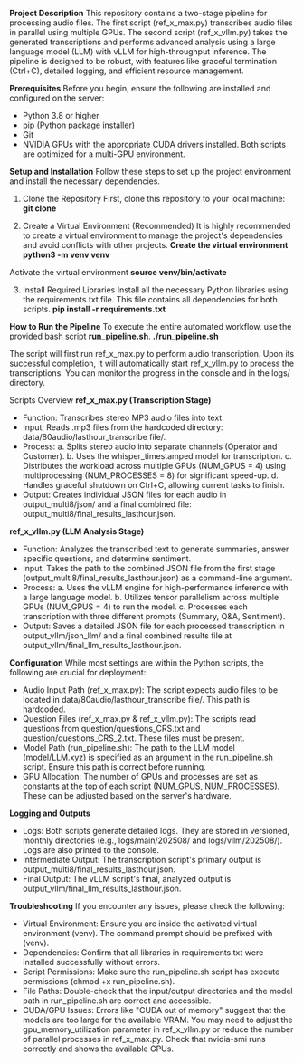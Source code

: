 **Project Description**
This repository contains a two-stage pipeline for processing audio files. The first script (ref_x_max.py) transcribes audio files in parallel using multiple GPUs. The second script (ref_x_vllm.py) takes the generated transcriptions and performs advanced analysis using a large language model (LLM) with vLLM for high-throughput inference.
The pipeline is designed to be robust, with features like graceful termination (Ctrl+C), detailed logging, and efficient resource management.

**Prerequisites**
Before you begin, ensure the following are installed and configured on the server:
- Python 3.8 or higher
- pip (Python package installer)
- Git
- NVIDIA GPUs with the appropriate CUDA drivers installed. Both scripts are optimized for a multi-GPU environment.

**Setup and Installation**
Follow these steps to set up the project environment and install the necessary dependencies.
1. Clone the Repository
First, clone this repository to your local machine:
**git clone <your-repository-url>**

2. Create a Virtual Environment (Recommended)
It is highly recommended to create a virtual environment to manage the project's dependencies and avoid conflicts with other projects.
**Create the virtual environment
python3 -m venv venv**

Activate the virtual environment
**source venv/bin/activate**

3. Install Required Libraries
Install all the necessary Python libraries using the requirements.txt file. This file contains all dependencies for both scripts.
**pip install -r requirements.txt**


**How to Run the Pipeline**
To execute the entire automated workflow, use the provided bash script **run_pipeline.sh**.
**./run_pipeline.sh**

The script will first run ref_x_max.py to perform audio transcription. Upon its successful completion, it will automatically start ref_x_vllm.py to process the transcriptions. You can monitor the progress in the console and in the logs/ directory.


Scripts Overview
**ref_x_max.py (Transcription Stage)**
- Function: Transcribes stereo MP3 audio files into text.
- Input: Reads .mp3 files from the hardcoded directory: data/80audio/lasthour_transcribe file/.
- Process:
  a. Splits stereo audio into separate channels (Operator and Customer).
  b. Uses the whisper_timestamped model for transcription.
  c. Distributes the workload across multiple GPUs (NUM_GPUS = 4) using multiprocessing (NUM_PROCESSES = 8) for significant speed-up.
  d. Handles graceful shutdown on Ctrl+C, allowing current tasks to finish.
- Output: Creates individual JSON files for each audio in output_multi8/json/ and a final combined file: output_multi8/final_results_lasthour.json.

**ref_x_vllm.py (LLM Analysis Stage)**
- Function: Analyzes the transcribed text to generate summaries, answer specific questions, and determine sentiment.
- Input: Takes the path to the combined JSON file from the first stage (output_multi8/final_results_lasthour.json) as a command-line argument.
- Process:
  a. Uses the vLLM engine for high-performance inference with a large language model.
  b. Utilizes tensor parallelism across multiple GPUs (NUM_GPUS = 4) to run the model.
  c. Processes each transcription with three different prompts (Summary, Q&A, Sentiment).
- Output: Saves a detailed JSON file for each processed transcription in output_vllm/json_llm/ and a final combined results file at output_vllm/final_llm_results_lasthour.json.

**Configuration**
While most settings are within the Python scripts, the following are crucial for deployment:
- Audio Input Path (ref_x_max.py): The script expects audio files to be located in data/80audio/lasthour_transcribe file/. This path is hardcoded.
- Question Files (ref_x_max.py & ref_x_vllm.py): The scripts read questions from question/questions_CRS.txt and question/questions_CRS_2.txt. These files must be present.
- Model Path (run_pipeline.sh): The path to the LLM model (model/LLM.xyz) is specified as an argument in the run_pipeline.sh script. Ensure this path is correct before running.
- GPU Allocation: The number of GPUs and processes are set as constants at the top of each script (NUM_GPUS, NUM_PROCESSES). These can be adjusted based on the server's hardware.

**Logging and Outputs**
- Logs: Both scripts generate detailed logs. They are stored in versioned, monthly directories (e.g., logs/main/202508/ and logs/vllm/202508/). Logs are also printed to the console.
- Intermediate Output: The transcription script's primary output is output_multi8/final_results_lasthour.json.
- Final Output: The vLLM script's final, analyzed output is output_vllm/final_llm_results_lasthour.json.

**Troubleshooting**
If you encounter any issues, please check the following:
- Virtual Environment: Ensure you are inside the activated virtual environment (venv). The command prompt should be prefixed with (venv).
- Dependencies: Confirm that all libraries in requirements.txt were installed successfully without errors.
- Script Permissions: Make sure the run_pipeline.sh script has execute permissions (chmod +x run_pipeline.sh).
- File Paths: Double-check that the input/output directories and the model path in run_pipeline.sh are correct and accessible.
- CUDA/GPU Issues: Errors like "CUDA out of memory" suggest that the models are too large for the available VRAM. You may need to adjust the gpu_memory_utilization parameter in ref_x_vllm.py or reduce the number of parallel processes in ref_x_max.py. Check that nvidia-smi runs correctly and shows the available GPUs.
